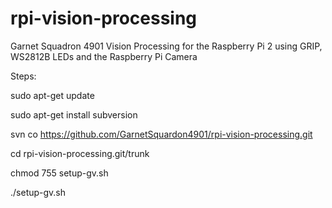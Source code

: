 # rpi-vision-processing
Garnet Squadron 4901 Vision Processing for the Raspberry Pi 2 using GRIP, WS2812B LEDs and the Raspberry Pi Camera

Steps:

sudo apt-get update

sudo apt-get install subversion

svn co https://github.com/GarnetSquardon4901/rpi-vision-processing.git

cd rpi-vision-processing.git/trunk

chmod 755 setup-gv.sh

./setup-gv.sh
